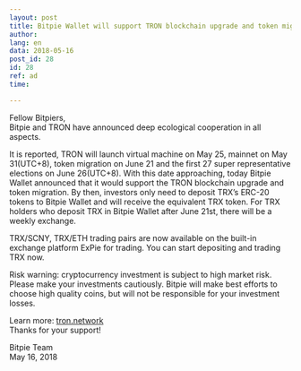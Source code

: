 ```yaml
---
layout: post
title: Bitpie Wallet will support TRON blockchain upgrade and token migration
author: 
lang: en
data: 2018-05-16
post_id: 28
id: 28
ref: ad
time: 

---
```



Fellow Bitpiers,<br/>
Bitpie and TRON have announced deep ecological cooperation in all aspects.


It is reported, TRON will launch virtual machine on May 25, mainnet on May 31(UTC+8), token migration on June 21 and the first 27 super representative elections on June 26(UTC+8). With this date approaching, today Bitpie Wallet announced that it would support the TRON blockchain upgrade and token migration. By then, investors only need to deposit TRX’s ERC-20 tokens to Bitpie Wallet and will receive the equivalent TRX token. For TRX holders who deposit TRX in Bitpie Wallet after June 21st, there will be a weekly exchange. 


TRX/SCNY, TRX/ETH trading pairs are now available on the built-in exchange platform ExPie for trading. You can start depositing and trading TRX now. 



Risk warning: cryptocurrency investment is subject to high market risk. Please make your investments cautiously. Bitpie will make best efforts to choose high quality coins, but will not be responsible for your investment losses.


Learn more: <a href="https://tron.network/" target="_blank">tron.network</a><br/>
Thanks for your support!


Bitpie Team<br/>
May 16, 2018




